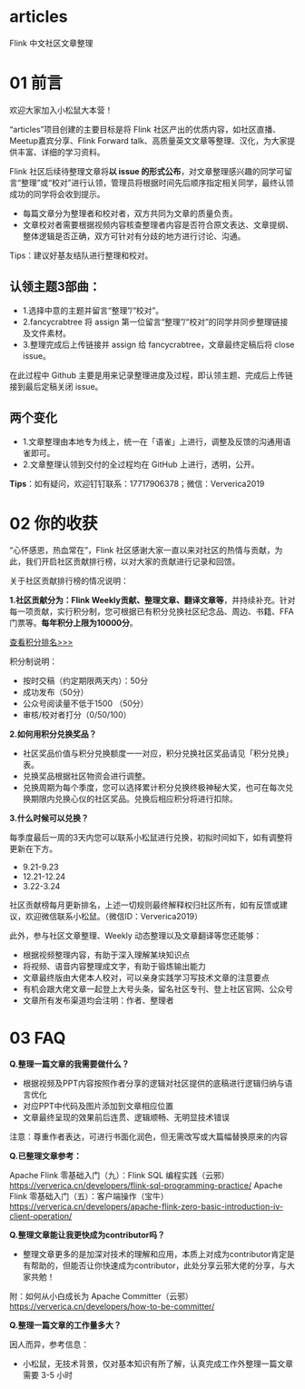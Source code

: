 # articles
Flink 中文社区文章整理

# 01 前言

欢迎大家加入小松鼠大本营！

“articles”项目创建的主要目标是将 Flink 社区产出的优质内容，如社区直播、Meetup嘉宾分享、Flink Forward talk、高质量英文文章等整理、汉化，为大家提供丰富、详细的学习资料。

Flink 社区后续待整理文章将**以 issue 的形式公布**，对文章整理感兴趣的同学可留言“整理”或“校对”进行认领，管理员将根据时间先后顺序指定相关同学，最终认领成功的同学将会收到提示。

- 每篇文章分为整理者和校对者，双方共同为文章的质量负责。
- 文章校对者需要根据视频内容核查整理者内容是否符合原文表达、文章提纲、整体逻辑是否正确，双方可针对有分歧的地方进行讨论、沟通。

Tips：建议好基友结队进行整理和校对。

## 认领主题3部曲：

- 1.选择中意的主题并留言“整理”/“校对”。
- 2.fancycrabtree 将 assign 第一位留言“整理”/“校对”的同学并同步整理链接及文件素材。
- 3.整理完成后上传链接并 assign 给 fancycrabtree，文章最终定稿后将 close issue。

在此过程中 Github 主要是用来记录整理进度及过程，即认领主题、完成后上传链接到最后定稿关闭 issue。

## 两个变化

- 1.文章整理由本地专为线上，统一在「语雀」上进行，调整及反馈的沟通用语雀即可。
- 2.文章整理认领到交付的全过程均在 GitHub 上进行，透明，公开。

**Tips**：如有疑问，欢迎钉钉联系：17717906378；微信：Ververica2019

# 02 你的收获

“心怀感恩，热血常在”，Flink 社区感谢大家一直以来对社区的热情与贡献，为此，我们开启社区贡献排行榜，以对大家的贡献进行记录和回馈。

关于社区贡献排行榜的情况说明：

**1.社区贡献分为：Flink Weekly贡献、整理文章、翻译文章等**，并持续补充。针对每一项贡献，实行积分制，您可根据已有积分兑换社区纪念品、周边、书籍、FFA 门票等。**每年积分上限为10000分**。

[查看积分排名>>>](https://shimo.im/sheets/pV8vrgygCwT3GjKW/MODOC)

积分制说明：

- 按时交稿（约定期限两天内）：50分
- 成功发布（50分）
- 公众号阅读量不低于1500  （50分）
- 审核/校对者打分（0/50/100）

**2.如何用积分兑换奖品？**

- 社区奖品价值与积分兑换额度一一对应，积分兑换社区奖品请见「积分兑换」表。
- 兑换奖品根据社区物资会进行调整。
- 兑换周期为每个季度，您可以选择累计积分兑换终极神秘大奖，也可在每次兑换期限内兑换心仪的社区奖品。兑换后相应积分将进行扣除。

**3.什么时候可以兑换？**

每季度最后一周的3天内您可以联系小松鼠进行兑换，初拟时间如下，如有调整将更新在下方。

- 9.21-9.23
- 12.21-12.24
- 3.22-3.24

社区贡献榜每月更新排名，上述一切规则最终解释权归社区所有，如有反馈或建议，欢迎微信联系小松鼠。（微信ID：Ververica2019）

此外，参与社区文章整理、Weekly 动态整理以及文章翻译等您还能够：

- 根据视频整理内容，有助于深入理解某块知识点
- 将视频、语音内容整理成文字，有助于锻炼输出能力
- 文章最终版由大佬本人校对，可以亲身实践学习写技术文章的注意要点
- 有机会跟大佬文章一起登上大号头条，留名社区专刊、登上社区官网、公众号
- 文章所有发布渠道均会注明：作者、整理者


# 03 FAQ

**Q.整理一篇文章的我需要做什么？**

- 根据视频及PPT内容按照作者分享的逻辑对社区提供的底稿进行逻辑归纳与语言优化
- 对应PPT中代码及图片添加到文章相应位置
- 文章最终呈现的效果前后连贯、逻辑顺畅、无明显技术错误

注意：尊重作者表达，可进行书面化润色，但无需改写或大篇幅替换原来的内容

**Q.已整理文章参考：**
 
Apache Flink 零基础入门（九）：Flink SQL 编程实践（云邪）
https://ververica.cn/developers/flink-sql-programming-practice/
Apache Flink 零基础入门（五）：客户端操作（宝牛）
https://ververica.cn/developers/apache-flink-zero-basic-introduction-iv-client-operation/


**Q.整理文章能让我更快成为contributor吗？**

- 整理文章更多的是加深对技术的理解和应用，本质上对成为contributor肯定是有帮助的，但能否让你快速成为contributor，此处分享云邪大佬的分享，与大家共勉！

附：如何从小白成长为 Apache Committer（云邪）
https://ververica.cn/developers/how-to-be-committer/

**Q.整理一篇文章的工作量多大？**

因人而异，参考信息：
 
- 小松鼠，无技术背景，仅对基本知识有所了解，认真完成工作外整理一篇文章需要 3-5 小时
